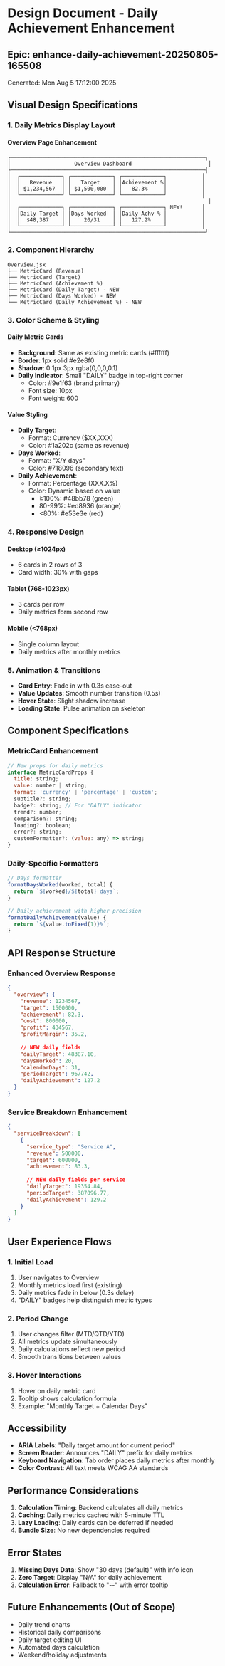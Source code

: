 # Design Document - Daily Achievement Enhancement

## Epic: enhance-daily-achievement-20250805-165508
Generated: Mon Aug 5 17:12:00 2025

## Visual Design Specifications

### 1. Daily Metrics Display Layout

#### Overview Page Enhancement
```
┌─────────────────────────────────────────────────────────────┐
│                    Overview Dashboard                        │
├─────────────────────────────────────────────────────────────┤
│  ┌─────────────┐ ┌─────────────┐ ┌─────────────┐           │
│  │   Revenue   │ │   Target    │ │Achievement %│           │
│  │ $1,234,567  │ │ $1,500,000  │ │   82.3%     │           │
│  └─────────────┘ └─────────────┘ └─────────────┘           │
│                                                              │
│  ┌─────────────┐ ┌─────────────┐ ┌─────────────┐ NEW!      │
│  │Daily Target │ │Days Worked  │ │Daily Achv % │           │
│  │  $48,387    │ │    20/31    │ │   127.2%    │           │
│  └─────────────┘ └─────────────┘ └─────────────┘           │
└─────────────────────────────────────────────────────────────┘
```

### 2. Component Hierarchy

```
Overview.jsx
├── MetricCard (Revenue)
├── MetricCard (Target)
├── MetricCard (Achievement %)
├── MetricCard (Daily Target) - NEW
├── MetricCard (Days Worked) - NEW
└── MetricCard (Daily Achievement %) - NEW
```

### 3. Color Scheme & Styling

#### Daily Metric Cards
- **Background**: Same as existing metric cards (#ffffff)
- **Border**: 1px solid #e2e8f0
- **Shadow**: 0 1px 3px rgba(0,0,0,0.1)
- **Daily Indicator**: Small "DAILY" badge in top-right corner
  - Color: #9e1f63 (brand primary)
  - Font size: 10px
  - Font weight: 600

#### Value Styling
- **Daily Target**: 
  - Format: Currency ($XX,XXX)
  - Color: #1a202c (same as revenue)
- **Days Worked**:
  - Format: "X/Y days"
  - Color: #718096 (secondary text)
- **Daily Achievement**:
  - Format: Percentage (XXX.X%)
  - Color: Dynamic based on value
    - ≥100%: #48bb78 (green)
    - 80-99%: #ed8936 (orange)
    - <80%: #e53e3e (red)

### 4. Responsive Design

#### Desktop (≥1024px)
- 6 cards in 2 rows of 3
- Card width: 30% with gaps

#### Tablet (768-1023px)
- 3 cards per row
- Daily metrics form second row

#### Mobile (<768px)
- Single column layout
- Daily metrics after monthly metrics

### 5. Animation & Transitions

- **Card Entry**: Fade in with 0.3s ease-out
- **Value Updates**: Smooth number transition (0.5s)
- **Hover State**: Slight shadow increase
- **Loading State**: Pulse animation on skeleton

## Component Specifications

### MetricCard Enhancement

```jsx
// New props for daily metrics
interface MetricCardProps {
  title: string;
  value: number | string;
  format: 'currency' | 'percentage' | 'custom';
  subtitle?: string;
  badge?: string; // For "DAILY" indicator
  trend?: number;
  comparison?: string;
  loading?: boolean;
  error?: string;
  customFormatter?: (value: any) => string;
}
```

### Daily-Specific Formatters

```javascript
// Days formatter
formatDaysWorked(worked, total) {
  return `${worked}/${total} days`;
}

// Daily achievement with higher precision
formatDailyAchievement(value) {
  return `${value.toFixed(1)}%`;
}
```

## API Response Structure

### Enhanced Overview Response
```json
{
  "overview": {
    "revenue": 1234567,
    "target": 1500000,
    "achievement": 82.3,
    "cost": 800000,
    "profit": 434567,
    "profitMargin": 35.2,
    
    // NEW daily fields
    "dailyTarget": 48387.10,
    "daysWorked": 20,
    "calendarDays": 31,
    "periodTarget": 967742,
    "dailyAchievement": 127.2
  }
}
```

### Service Breakdown Enhancement
```json
{
  "serviceBreakdown": [
    {
      "service_type": "Service A",
      "revenue": 500000,
      "target": 600000,
      "achievement": 83.3,
      
      // NEW daily fields per service
      "dailyTarget": 19354.84,
      "periodTarget": 387096.77,
      "dailyAchievement": 129.2
    }
  ]
}
```

## User Experience Flows

### 1. Initial Load
1. User navigates to Overview
2. Monthly metrics load first (existing)
3. Daily metrics fade in below (0.3s delay)
4. "DAILY" badges help distinguish metric types

### 2. Period Change
1. User changes filter (MTD/QTD/YTD)
2. All metrics update simultaneously
3. Daily calculations reflect new period
4. Smooth transitions between values

### 3. Hover Interactions
1. Hover on daily metric card
2. Tooltip shows calculation formula
3. Example: "Monthly Target ÷ Calendar Days"

## Accessibility

- **ARIA Labels**: "Daily target amount for current period"
- **Screen Reader**: Announces "DAILY" prefix for daily metrics
- **Keyboard Navigation**: Tab order places daily metrics after monthly
- **Color Contrast**: All text meets WCAG AA standards

## Performance Considerations

1. **Calculation Timing**: Backend calculates all daily metrics
2. **Caching**: Daily metrics cached with 5-minute TTL
3. **Lazy Loading**: Daily cards can be deferred if needed
4. **Bundle Size**: No new dependencies required

## Error States

1. **Missing Days Data**: Show "30 days (default)" with info icon
2. **Zero Target**: Display "N/A" for daily achievement
3. **Calculation Error**: Fallback to "--" with error tooltip

## Future Enhancements (Out of Scope)

- Daily trend charts
- Historical daily comparisons
- Daily target editing UI
- Automated days calculation
- Weekend/holiday adjustments